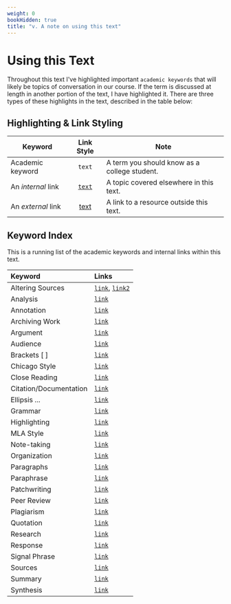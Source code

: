 ```yaml
---
weight: 0
bookHidden: true
title: "v. A note on using this text"
---
```


# Using this Text


Throughout this text I've highlighted important `academic keywords` that will likely be topics of conversation in our course. If the term is discussed at length in another portion of the text, I have highlighted it. There are three types of these highlights in the text, described in the table below:

## Highlighting & Link Styling

| Keyword   |      Link Style | Note    
|----------|:-------------:|---------|
| Academic keyword |  `text` | A term you should know as a college student.
| An *internal* link | [`text`]() | A topic covered elsewhere in this text.
| An *external* link |  [text](https://www.youtube.com/watch?v=oHg5SJYRHA0) | A link to a resource outside this text.


## Keyword Index

This is a running list of the academic keywords and internal links within this text. 

| Keyword   |    Links     
|:----------|:-------------
| Altering Sources | [`link`](), [`link2`]()
| Analysis | [`link`]()
| Annotation | [`link`]()
| Archiving Work | [`link`]()
| Argument|  [`link`]()
| Audience    |[`link`]()
| Brackets \[ \]|[`link`]()
| Chicago Style |[`link`]()
| Close Reading  |[`link`]()
| Citation/Documentation|[`link`]()
| Ellipsis ... |[`link`]()
| Grammar | [`link`]()
| Highlighting | [`link`]()
| MLA Style | [`link`]()
| Note-taking|[`link`]()
| Organization|[`link`]()
| Paragraphs | [`link`]()
| Paraphrase | [`link`]()
| Patchwriting|[`link`]()
| Peer Review|[`link`]()
| Plagiarism|[`link`]()
| Quotation|[`link`]()
| Research|[`link`]()
| Response |[`link`]()
| Signal Phrase|[`link`]()
| Sources|[`link`]()
| Summary|[`link`]()
| Synthesis|[`link`]()








